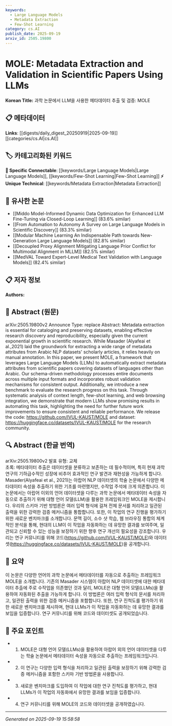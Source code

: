 ```yaml
---
keywords:
  - Large Language Models
  - Metadata Extraction
  - Few-Shot Learning
category: cs.AI
publish_date: 2025-09-19
arxiv_id: 2505.19800
---
```


<!-- KEYWORD_LINKING_METADATA:
{
  "processed_timestamp": "2025-09-22 21:35:51.690762",
  "vocabulary_version": "1.0",
  "selected_keywords": [
    "Large Language Models",
    "Metadata Extraction",
    "Few-Shot Learning"
  ],
  "rejected_keywords": [
    "Benchmark Evaluation"
  ],
  "similarity_scores": {
    "Large Language Models": 0.8,
    "Metadata Extraction": 0.75,
    "Few-Shot Learning": 0.7
  },
  "extraction_method": "AI_prompt_based",
  "budget_applied": true
}
-->


# MOLE: Metadata Extraction and Validation in Scientific Papers Using LLMs

**Korean Title:** 과학 논문에서 LLM을 사용한 메타데이터 추출 및 검증: MOLE

## 📋 메타데이터

**Links**: [[digests/daily_digest_20250919|2025-09-19]]   [[categories/cs.AI|cs.AI]]

## 🏷️ 카테고리화된 키워드
**🔗 Specific Connectable**: [[keywords/Large Language Models|Large Language Models]], [[keywords/Few-Shot Learning|Few-Shot Learning]]
**⚡ Unique Technical**: [[keywords/Metadata Extraction|Metadata Extraction]]

## 🔗 유사한 논문
- [[Middo Model-Informed Dynamic Data Optimization for Enhanced LLM Fine-Tuning via Closed-Loop Learning]] (83.6% similar)
- [[From Automation to Autonomy A Survey on Large Language Models in Scientific Discovery]] (83.3% similar)
- [[Modular Machine Learning An Indispensable Path towards New-Generation Large Language Models]] (82.8% similar)
- [[Decoupled Proxy Alignment Mitigating Language Prior Conflict for Multimodal Alignment in MLLM]] (82.5% similar)
- [[MedVAL Toward Expert-Level Medical Text Validation with Language Models]] (82.4% similar)

## 📋 저자 정보

**Authors:** 

## 📄 Abstract (원문)

arXiv:2505.19800v2 Announce Type: replace 
Abstract: Metadata extraction is essential for cataloging and preserving datasets, enabling effective research discovery and reproducibility, especially given the current exponential growth in scientific research. While Masader (Alyafeai et al.,2021) laid the groundwork for extracting a wide range of metadata attributes from Arabic NLP datasets' scholarly articles, it relies heavily on manual annotation. In this paper, we present MOLE, a framework that leverages Large Language Models (LLMs) to automatically extract metadata attributes from scientific papers covering datasets of languages other than Arabic. Our schema-driven methodology processes entire documents across multiple input formats and incorporates robust validation mechanisms for consistent output. Additionally, we introduce a new benchmark to evaluate the research progress on this task. Through systematic analysis of context length, few-shot learning, and web browsing integration, we demonstrate that modern LLMs show promising results in automating this task, highlighting the need for further future work improvements to ensure consistent and reliable performance. We release the code: https://github.com/IVUL-KAUST/MOLE and dataset: https://huggingface.co/datasets/IVUL-KAUST/MOLE for the research community.

## 🔍 Abstract (한글 번역)

arXiv:2505.19800v2 발표 유형: 교체  
초록: 메타데이터 추출은 데이터셋을 분류하고 보존하는 데 필수적이며, 특히 현재 과학 연구의 기하급수적인 성장에 비추어 효과적인 연구 발견과 재현성을 가능하게 합니다. Masader(Alyafeai et al., 2021)는 아랍어 NLP 데이터셋의 학술 논문에서 다양한 메타데이터 속성을 추출하기 위한 기초를 마련했지만, 수작업 주석에 크게 의존합니다. 이 논문에서는 아랍어 이외의 언어 데이터셋을 다루는 과학 논문에서 메타데이터 속성을 자동으로 추출하기 위해 대형 언어 모델(LLM)을 활용한 프레임워크인 MOLE을 제시합니다. 우리의 스키마 기반 방법론은 여러 입력 형식에 걸쳐 전체 문서를 처리하고 일관된 출력을 위한 강력한 검증 메커니즘을 통합합니다. 또한, 이 작업의 연구 진행을 평가하기 위한 새로운 벤치마크를 소개합니다. 문맥 길이, 소수 샷 학습, 웹 브라우징 통합의 체계적인 분석을 통해, 현대의 LLM이 이 작업을 자동화하는 데 유망한 결과를 보여주며, 일관되고 신뢰할 수 있는 성능을 보장하기 위한 향후 연구 개선의 필요성을 강조합니다. 우리는 연구 커뮤니티를 위해 코드(https://github.com/IVUL-KAUST/MOLE)와 데이터셋(https://huggingface.co/datasets/IVUL-KAUST/MOLE)을 공개합니다.

## 📝 요약

이 논문은 다양한 언어의 과학 논문에서 메타데이터를 자동으로 추출하는 프레임워크 MOLE을 소개합니다. 기존의 Masader 시스템이 아랍어 NLP 데이터셋에 대한 메타데이터 추출에 주로 수작업을 의존했던 것과 달리, MOLE은 대형 언어 모델(LLMs)을 활용하여 자동화된 추출을 가능하게 합니다. 이 방법론은 여러 입력 형식의 문서를 처리하고, 일관된 출력을 위한 검증 메커니즘을 포함합니다. 또한, 연구 진척도를 평가하기 위한 새로운 벤치마크를 제시하며, 현대 LLMs가 이 작업을 자동화하는 데 유망한 결과를 보임을 입증합니다. 연구 커뮤니티를 위해 코드와 데이터셋도 공개되었습니다.

## 🎯 주요 포인트

- 1. MOLE은 대형 언어 모델(LLMs)을 활용하여 아랍어 외의 언어 데이터셋을 다루는 학술 논문에서 메타데이터 속성을 자동으로 추출하는 프레임워크입니다.

- 2. 이 연구는 다양한 입력 형식을 처리하고 일관된 출력을 보장하기 위해 강력한 검증 메커니즘을 포함한 스키마 기반 방법론을 사용합니다.

- 3. 새로운 벤치마크를 도입하여 이 작업에 대한 연구 진척도를 평가하고, 현대 LLMs가 이 작업의 자동화에서 유망한 결과를 보임을 입증합니다.

- 4. 연구 커뮤니티를 위해 MOLE의 코드와 데이터셋을 공개하였습니다.

---

*Generated on 2025-09-19 15:58:58*